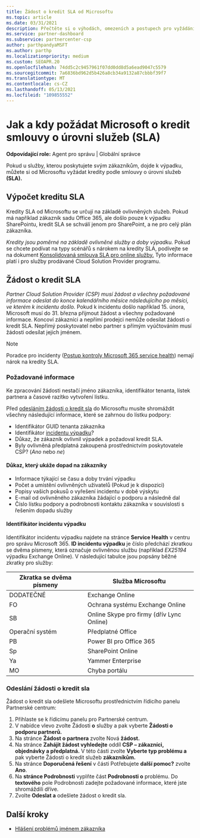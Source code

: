 ```yaml
---
title: Žádost o kredit SLA od Microsoftu
ms.topic: article
ms.date: 03/31/2021
description: Přečtěte si o výhodách, omezeních a postupech pro vyžádání kreditu smlouvy o úrovni služeb (SLA) od Microsoftu, pokud u vašich zákazníků dojde k výpadku služby.
ms.service: partner-dashboard
ms.subservice: partnercenter-csp
author: parthpandyaMSFT
ms.author: parthp
ms.localizationpriority: medium
ms.custom: SEOAPR.20
ms.openlocfilehash: 74dd5c2c9457961f07dd0dd8d5a6ead9047c5579
ms.sourcegitcommit: 7a6836bd962d5b426a8cb34a9132a87cbbbf39f7
ms.translationtype: MT
ms.contentlocale: cs-CZ
ms.lasthandoff: 05/13/2021
ms.locfileid: "109855552"
---
```

# <a name="how-and-when-to-request-a-service-level-agreement-sla-credit-from-microsoft"></a>Jak a kdy požádat Microsoft o kredit smlouvy o úrovni služeb (SLA)

**Odpovídající role:** Agent pro správu | Globální správce

Pokud u služby, kterou poskytujete svým zákazníkům, dojde k výpadku, můžete si od Microsoftu vyžádat kredity podle smlouvy o úrovni služeb **(SLA).**

## <a name="sla-credit-calculation"></a>Výpočet kreditu SLA

Kredity SLA od Microsoftu se určují na základě ovlivněných služeb. Pokud má například zákazník sadu Office 365, ale došlo pouze k výpadku SharePointu, kredit SLA se schválí jenom pro SharePoint, a ne pro celý plán zákazníka.

*Kredity jsou poměrné na základě ovlivněné služby a doby výpadku.* Pokud se chcete podívat na typy scénářů s nárokem na kredity SLA, podívejte se na dokument [Konsolidovaná smlouva SLA pro online služby.](http://www.microsoftvolumelicensing.com/DocumentSearch.aspx?Mode=3&DocumentTypeId=37) Tyto informace platí i pro služby prodávané Cloud Solution Provider programu.


## <a name="request-an-sla-credit"></a>Žádost o kredit SLA

*Partner Cloud Solution Provider (CSP) musí žádost a všechny požadované informace odeslat do konce kalendářního měsíce následujícího po měsíci, ve kterém k incidentu došlo.* Pokud k incidentu došlo například 15. února, Microsoft musí do 31. března přijmout žádost a všechny požadované informace. Koncoví zákazníci a nepřímí prodejci nemůže odesílat žádosti o kredit SLA. Nepřímý poskytovatel nebo partner s přímým vyúčtováním musí žádosti odesílat jejich jménem.

>[!NOTE]
>Poradce pro incidenty ([Postup kontroly Microsoft 365 service health](https://docs.microsoft.com/microsoft-365/enterprise/view-service-health?&preserve-view=trueo365-worldwide#incidents-and-advisories)) nemají nárok na kredity SLA.

### <a name="required-information"></a>Požadované informace

Ke zpracování žádosti nestačí jméno zákazníka, identifikátor tenanta, lístek partnera a časové razítko vytvoření lístku.

Před [odesláním žádosti o kredit sla](#submit-sla-credit-request)  do Microsoftu musíte shromáždit všechny následující informace, které se zahrnou do lístku podpory:

- Identifikátor GUID tenanta zákazníka
- Identifikátor [incidentu výpadku](#outage-incident-identifier)?
- Důkaz, že zákazník ovlivnil výpadek a požadoval kredit SLA.
- Byly ovlivněná předplatná zakoupená prostřednictvím poskytovatele CSP? (*Ano* nebo *ne*)

#### <a name="evidence-that-proves-customer-impact"></a>Důkaz, který ukáže dopad na zákazníky

- Informace týkající se času a doby trvání výpadku
- Počet a umístění ovlivněných uživatelů (Pokud je k dispozici)
- Popisy vašich pokusů o vyřešení incidentu v době výskytu
- E-mail od ovlivněného zákazníka žádající o podporu a následně dal
- Číslo lístku podpory a podrobnosti kontaktu zákazníka v souvislosti s řešením dopadu služby


#### <a name="outage-incident-identifier"></a>Identifikátor incidentu výpadku

Identifikátor incidentu výpadku najdete na stránce **Service Health** v centru pro správu Microsoft 365. **ID incidentu výpadku** je číslo předchází zkratkou se dvěma písmeny, která označuje ovlivněnou službu (například *EX25194* výpadku Exchange Online). V následující tabulce jsou popsány běžné zkratky pro služby:

| Zkratka se dvěma písmeny | Služba Microsoftu |
| ----------------------- | ----------------- |
| DODATEČNÉ | Exchange Online |
| FO | Ochrana systému Exchange Online |
| SB | Online Skype pro firmy (dřív Lync Online) |
| Operační systém | Předplatné Office |
| PB | Power BI pro Office 365 |
| Sp | SharePoint Online |
| Ya | Yammer Enterprise |
| MO | Chyba portálu |

### <a name="submit-sla-credit-request"></a>Odeslání žádosti o kredit sla

Žádost o kredit sla odešlete Microsoftu prostřednictvím řídicího panelu Partnerské centrum:

1. Přihlaste se k řídicímu panelu pro Partnerské centrum.
2. V nabídce vlevo zvolte Žádosti **o** služby a pak vyberte **Žádosti o podporu partnerů.**
3. Na stránce **Žádost o partnera** zvolte Nová **žádost.**
4. Na stránce **Zahájit žádost vyhledejte** oddíl **CSP – zákazníci, objednávky a předplatná.** V této části zvolte **Vyberte typ problému a** pak vyberte Žádosti o kredit služeb **zákazníkům.**
5. Na stránce **Doporučená řešení** v části Potřebujete **další pomoc?** zvolte **Ano**.
6. Na **stránce Podrobnosti** vyplňte část **Podrobnosti o** problému. Do **textového** pole Podrobnosti zadejte [](#required-information) požadované informace, které jste shromáždili dříve.
7. Zvolte **Odeslat a** odešlete žádost o kredit sla.

## <a name="next-steps"></a>Další kroky

- [Hlášení problémů jménem zákazníka](report-problems-on-behalf-of-a-customer.md)
